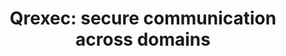 ---
lang: en
layout: doc
permalink: /doc/qrexec/
redirect_from:
- /en/doc/qrexec3/
- /doc/Qrexec3/
- /doc/qrexec3/
- /wiki/Qrexec3/
- /en/doc/qrexec/
- /doc/Qrexec/
- /wiki/Qrexec/
redirect_to: https://qubes-doc-rst.readthedocs.io/en/latest/developer/services/qrexec.html
ref: 37
title: 'Qrexec: secure communication across domains'
---